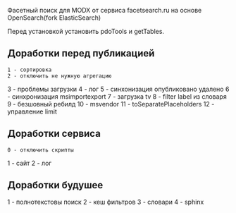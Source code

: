 Фасетный поиск для MODX от сервиса facetsearch.ru на основе OpenSearch(fork ElasticSearch) 

Перед установкой установить pdoTools и getTables.
## Доработки перед публикацией
    1 - сортировка
    2 - отключить не нужную агрегацию
3 - проблемы загрузки
    4 - лог
    5 - синхонизация опубликовано удалено
6 - синхронизация msimportexport
    7 - загрузка tv
    8 - filter label из словаря
    9 - безшовный ребилд
    10 - msvendor
    11 - toSeparatePlaceholders
12 - управление limit

## Доработки сервиса
    0 - отключить скрипты
1 - сайт
2 - лог

## Доработки будушее
1 - полнотекстовы поиск
2 - кеш фильтров
3 - словари
4 - sphinx